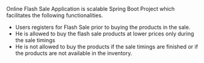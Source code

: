 Online Flash Sale Application is scalable Spring Boot Project which facilitates the following functionalities.

* Users registers for Flash Sale prior to buying the products in the sale.
* He is allowed to buy the flash sale products at lower prices only during the sale timings
* He is not allowed to buy the products if the sale timings are finished or if the products are not available in the inventory.

